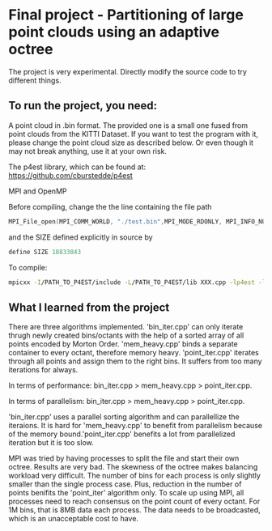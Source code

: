 # Final project - Partitioning of large point clouds using an adaptive octree

The project is very experimental. Directly modify the source code to try different things. 

## To run the project, you need:

  A point cloud in .bin format. The provided one is a small one fused from point clouds from the KITTI Dataset. If you want to test the program with it, please change the point cloud size as described below. Or even though it may not break anything, use it at your own risk. 
  
  The p4est library, which can be found at: https://github.com/cburstedde/p4est
  
  MPI and OpenMP
  
  
Before compiling, change the the line containing the file path

```C++
MPI_File_open(MPI_COMM_WORLD, "./test.bin",MPI_MODE_RDONLY, MPI_INFO_NULL, &fh);
```

and the SIZE defined explicitly in source by

```C++
define SIZE 18833843
```

To compile:
```bash
mpicxx -I/PATH_TO_P4EST/include -L/PATH_TO_P4EST/lib XXX.cpp -lp4est -lsc -lz -std=c++11 -O3 -march=native [-fopenmp] -o XXX
```

## What I learned from the project
There are three algorithms implemented. 'bin_iter.cpp' can only iterate thrugh newly created bins/octants with the help of a sorted array of all points encoded by Morton Order. 'mem_heavy.cpp' binds a separate container to every octant, therefore memory heavy. 'point_iter.cpp' iterates through all points and assign them to the right bins. It suffers from too many iterations for always. 


In terms of performance: bin_iter.cpp > mem_heavy.cpp > point_iter.cpp.

In terms of parallelism: bin_iter.cpp > mem_heavy.cpp > point_iter.cpp.

'bin_iter.cpp' uses a parallel sorting algorithm and can parallellize the iteraions. It is hard for 'mem_heavy.cpp' to benefit from parallelism because of the memory bound.'point_iter.cpp' benefits a lot from parallelized iteration but it is too slow.

MPI was tried by having processes to split the file and start their own octree. Results are very bad. The skewness of the octree makes balancing workload very difficult. The number of bins for each process is only slightly smaller than the single process case. Plus, reduction in the number of points benifits the 'point_iter' algorithm only. To scale up using MPI, all processes need to reach consensus on the point count of every octant. For 1M bins, that is 8MB data each process. The data needs to be broadcasted, which is an unacceptable cost to have. 
